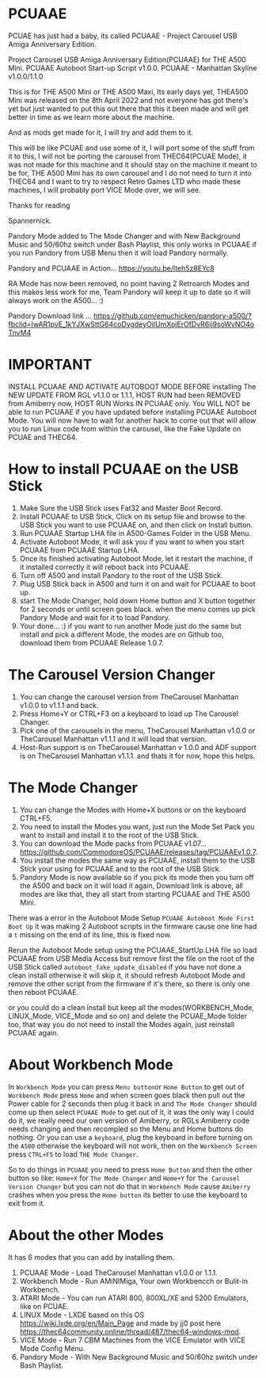 # PCUAAE
PCUAE has just had a baby, its called PCUAAE - Project Carousel USB Amiga Anniversary Edition.

Project Carousel USB Amiga Anniversary Edition(PCUAAE) for THE A500 Mini. PCUAAE Autoboot Start-up Script v1.0.0. PCUAAE - Manhattan Skyline v1.0.0/1.1.0

This is for THE A500 Mini or THE A500 Maxi, Its early days yet, THEA500 Mini was released on the 8th April 2022 and not everyone has got there's yet but just wanted to put this out there that this it been made and will get better in time as we learn more about the machine.

And as mods get made for it, I will try and add them to it.

This will be like PCUAE and use some of it, I will port some of the stuff from it to this, I will not be porting the carousel from THEC64(PCUAE Mode), it was not made for this machine and it should stay on the machine it meant to be for, THE A500 Mini has its own carousel and I do not need to turn it into THEC64 and I want to try to respect Retro Games LTD who made these machines, I will probably port VICE Mode over, we will see.

Thanks for reading

Spannernick.

Pandory Mode added to The Mode Changer and with New Background Music and 50/60hz switch under Bash Playlist, this only works in PCUAAE if you run Pandory from USB Menu then it will load Pandory normally.

Pandory and PCUAAE in Action... https://youtu.be/lteh5z8EYc8

RA Mode has now been removed, no point having 2 Retroarch Modes and this makes less work for me, Team Pandory will keep it up to date so it will always work on the A500... :)

Pandory Download link ... https://github.com/emuchicken/pandory-a500/?fbclid=IwAR1pvE_1kYJXwSttG64coDvgdeyOiIUmXojErOfDvR6ij9soWvNO4oTnvM4

IMPORTANT
===========
INSTALL PCUAAE AND ACTIVATE AUTOBOOT MODE BEFORE installing The NEW UPDATE FROM RGL v1.1.0 or 1.1.1, HOST RUN had been REMOVED from Amiberry now, HOST RUN Works IN PCUAAE only.
You WILL NOT be able to run PCUAAE if you have updated before installing PCUAAE Autoboot Mode.
You will now have to wait for another hack to come out that will allow you to run Linux code from within the carousel, like the Fake Update on PCUAE and THEC64.

How to install PCUAAE on the USB Stick
=================================
1. Make Sure the USB Stick uses Fat32 and Master Boot Record.
2. Install PCUAAE to USB Stick, Click on its setup file and browse to the USB Stick you want to use PCUAAE on, and then click on Install button.
3. Run PCUAAE Startup LHA file in A500-Games Folder in the USB Menu.
4. Activate Autoboot Mode, it will ask you if you want to when you start PCUAAE from PCUAAE Startup LHA.
5. Once its finished activating Autoboot Mode, let it restart the machine, if it installed correctly it will reboot back into PCUAAE.
6. Turn off A500 and install Pandory to the root of the USB Stick.
7. Plug USB Stick back in A500 and turn it on and wait for PCUAAE to boot up.
8. start The Mode Changer, hold down Home button and X button together for 2 seconds or until screen goes black. when the menu comes up pick Pandory Mode and wait for it to load Pandory.
9. Your done... :) if you want to run another Mode just do the same but install and pick a different Mode, the modes are on Github too, download them from PCUAAE Release 1.0.7.

The Carousel Version Changer
=============================
1. You can change the carousel version from TheCarousel Manhattan v1.0.0 to v1.1.1 and back.
2. Press Home+Y or CTRL+F3 on a keyboard to load up The Carousel Changer.
3. Pick one of the carousels in the menu, TheCarousel Manhattan v1.0.0 or TheCarousel Manhattan v1.1.1 and it will load that version.
4. Host-Run support is on TheCarousel Manhattan v 1.0.0 and ADF support is on TheCarousel Manhattan v1.1.1.
and thats it for now, hope this helps.

The Mode Changer
==================
1. You can change the Modes with Home+X buttons or on the keyboard CTRL+F5.
2. You need to install the Modes you want, just run the Mode Set Pack you want to install and install it to the root of the USB Stick.
3. You can download the Mode packs from PCUAAE v1.07... https://github.com/CommodoreOS/PCUAAE/releases/tag/PCUAAEv1.0.7.
4. You install the modes the same way as PCUAAE, install them to the USB Stick your using for PCUAAE and to the root of the USB Stick.
5. Pandory Mode is now available so if you pick its mode then you turn off the A500 and back on it will load it again, Download link is above, all modes are like that, they all start from starting PCUAAE and THE A500 Mini.

There was a error in the Autoboot Mode Setup `PCUAAE Autoboot Mode First Boot Up` it was making 2 Autoboot scripts in the firmware cause one line had a `t` missing on the end of its line, this is fixed now.

Rerun the Autoboot Mode setup using the PCUAAE_StartUp.LHA file so load PCUAAE from USB Media Access but remove first the file on the root of the USB Stick called `autoboot_fake_update_disabled` if you have not done a clean install otherwise it will skip it, it should refresh Autoboot Mode and remove the other script from the firmware if it's there, so there is only one then reboot PCUAAE.

or you could do a clean install but keep all the modes(WORKBENCH_Mode, LINUX_Mode, VICE_Mode and so on) and delete the PCUAE_Mode folder too, that way you do not need to install the Modes again, just reinstall PCUAAE again.

About Workbench Mode
=====================
In `Workbench Mode` you can press `Menu button`or `Home Button` to get out of `Workbench Mode` press `Home` and when screen goes black then pull out the Power cable for 2 seconds then plug it back in and `The Mode Changer` should come up then select `PCUAAE Mode` to get out of it, it was the only way I could do it, we really need our own version of Amiberry, or RGLs Amiberry code needs changing and then recompled so the Menu and Home buttons do nothing.
Or you can use a `keyboard`, plug the keyboard in before turning on the `A500` otherwise the keyboard will not work, then on the `Workbench Screen` press `CTRL+F5` to load `THE Mode Changer`.

So to do things in `PCUAAE` you need to press `Home Button` and then the other button so like: `Home+X` for `The Mode Changer` and `Home+Y` for `The Carousel Version Changer` but you can not do that in `Workbench Mode` cause `Amiberry` crashes when you press the `Home button` its better to use the keyboard to exit from it.

About the other Modes
======================
It has 6 modes that you can add by installing them.

1. PCUAAE Mode - Load TheCarousel Manhattan v1.0.0 or 1.1.1.
2. Workbench Mode - Run AMiNIMiga, Your own Workbencch or Bulit-in Workbench.
4. ATARI Mode - You can run ATARI 800, 800XL/XE and 5200 Emulators, like on PCUAE.
5. LINUX Mode - LXDE based on this OS https://wiki.lxde.org/en/Main_Page and made by jj0 post here https://thec64community.online/thread/487/thec64-windows-mod.
6. VICE Mode - Run 7 CBM Machines from the VICE Emulator with VICE Mode Config Menu.
7. Pandory Mode - With New Background Music and 50/60hz switch under Bash Playlist.

